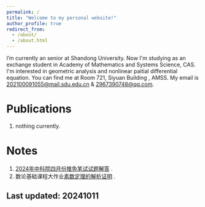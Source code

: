 ```yaml
---
permalink: /
title: "Welcome to my personal website!"
author_profile: true
redirect_from: 
  - /about/
  - /about.html
---
```


I’m currently an senior at Shandong University. Now I'm studying as an exchange student in Academy of Mathematics and Systems Science, CAS. I'm interested in geometric analysis and nonlinear paitial differential equation. 
You can find me at Room 721, Siyuan Building , AMSS. 
My email is [202100091055@mail.sdu.edu.cn](202100091055@mail.sdu.edu.cn) & [2967390748@qq.com](2967390748@qq.com).


Publications
======
1. nothing currently.


Notes
======
1. [2024年中科院四月份推免笔试试题解答](files/2024中科院数学所笔试.pdf) .
2. 数论基础课程大作业[素数定理的解析证明](files/数论基础(双语)大作业.pdf) .


Last updated: 20241011
------
